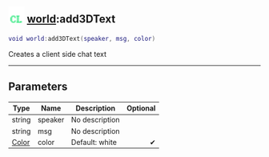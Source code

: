 ## <img src="../../.gitbook/assets/client.png" width="32" height="32" /> [world](../world/README.md):add3DText

```lua
void world:add3DText(speaker, msg, color)
```

Creates a client side chat text<br>

-----------------
## Parameters

| Type   | Name | Description | Optional |
| ------ | ---- | ----------- | -------: |
| string | speaker | No description |  |
| string | msg | No description |  |
| [Color](../color/README.md) | color | Default: white | ✔ |
